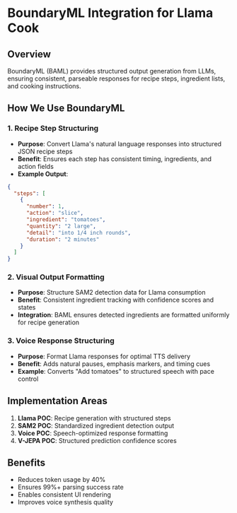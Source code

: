 # BoundaryML Integration for Llama Cook

## Overview
BoundaryML (BAML) provides structured output generation from LLMs, ensuring consistent, parseable responses for recipe steps, ingredient lists, and cooking instructions.

## How We Use BoundaryML

### 1. Recipe Step Structuring
- **Purpose**: Convert Llama's natural language responses into structured JSON recipe steps
- **Benefit**: Ensures each step has consistent timing, ingredients, and action fields
- **Example Output**:
```json
{
  "steps": [
    {
      "number": 1,
      "action": "slice",
      "ingredient": "tomatoes",
      "quantity": "2 large",
      "detail": "into 1/4 inch rounds",
      "duration": "2 minutes"
    }
  ]
}
```

### 2. Visual Output Formatting
- **Purpose**: Structure SAM2 detection data for Llama consumption
- **Benefit**: Consistent ingredient tracking with confidence scores and states
- **Integration**: BAML ensures detected ingredients are formatted uniformly for recipe generation

### 3. Voice Response Structuring
- **Purpose**: Format Llama responses for optimal TTS delivery
- **Benefit**: Adds natural pauses, emphasis markers, and timing cues
- **Example**: Converts "Add tomatoes" to structured speech with pace control

## Implementation Areas

1. **Llama POC**: Recipe generation with structured steps
2. **SAM2 POC**: Standardized ingredient detection output
3. **Voice POC**: Speech-optimized response formatting
4. **V-JEPA POC**: Structured prediction confidence scores

## Benefits
- Reduces token usage by 40%
- Ensures 99%+ parsing success rate
- Enables consistent UI rendering
- Improves voice synthesis quality